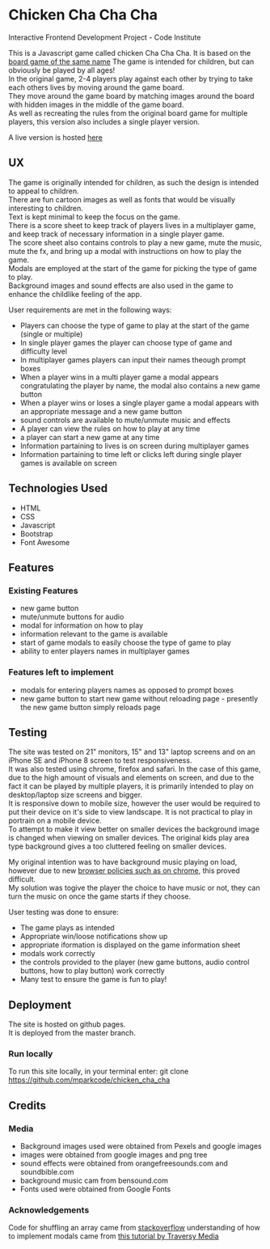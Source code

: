 # Chicken Cha Cha Cha

Interactive Frontend Development Project - Code Institute

This is a Javascript game called chicken Cha Cha Cha. It is based on the [board game of the same name](https://www.zoch-verlag.com/en/games/kids/zicke-zacke-huehnerkacke-601121800/) 
The game is intended for children, but can obviously be played by all ages!  
In the original game, 2-4 players play against each other by trying to take each others lives by moving around the game board.  
They move around the game board by matching images around the board with hidden images in the middle of the game board.  
As well as recreating the rules from the original board game for multiple players, this version also includes a single player version.  


A live version is hosted [here](https://mparkcode.github.io/chicken_cha_cha/)

## UX

The game is originally intended for children, as such the design is intended to appeal to children.  
There are fun cartoon images as well as fonts that would be visually interesting to children.  
Text is kept minimal to keep the focus on the game.  
There is a score sheet to keep track of players lives in a multiplayer game, and keep track of necessary information in a single player game.  
The score sheet also contains controls to play a new game, mute the music, mute the fx, and bring up a modal with instructions on how to play the game.  
Modals are employed at the start of the game for picking the type of game to play.  
Background images and sound effects are also used in the game to enhance the childlike feeling of the app.  

User requirements are met in the following ways:  
* Players can choose the type of game to play at the start of the game (single or multiple)
* In single player games the player can choose type of game and difficulty level
* In multiplayer games players can input their names theough prompt boxes
* When a player wins in a multi player game a modal appears congratulating the player by name, the modal also contains a new game button
* When a player wins or loses a single player game a modal appears with an appropriate message and a new game button
* sound controls are available to mute/unmute music and effects
* A player can view the rules on how to play at any time
* a player can start a new game at any time
* Information partaining to lives is on screen during multiplayer games
* Information partaining to time left or clicks left during single player games is available on screen

## Technologies Used
* HTML
* CSS
* Javascript
* Bootstrap
* Font Awesome


## Features

### Existing Features
* new game button
* mute/unmute buttons for audio
* modal for information on how to play
* information relevant to the game is available
* start of game modals to easily choose the type of game to play
* ability to enter players names in multiplayer games

### Features left to implement
* modals for entering players names as opposed to prompt boxes
* new game button to start new game without reloading page - presently the new game button simply reloads page

## Testing
The site was tested on 21" monitors, 15" and 13" laptop screens and on an iPhone SE and iPhone 8 screen to test responsiveness.  
It was also tested using chrome, firefox and safari.
In the case of this game, due to the high amount of visuals and elements on screen, and due to the fact it can be played by multiple players, it is primarily intended to play on desktop/laptop size screens and bigger.  
It is responsive down to mobile size, however the user would be required to put their device on it's side to view landscape. It is not practical to play in portrain on a mobile device.  
To attempt to make it view better on smaller devices the background image is changed when viewing on smaller devices. The original kids play area type background gives a too cluttered feeling on smaller devices.  

My original intention was to have background music playing on load, however due to new [browser policies such as on chrome](https://developers.google.com/web/updates/2017/09/autoplay-policy-changes), this proved difficult.  
My solution was togive the player the choice to have music or not, they can turn the music on once the game starts if they choose.   

User testing was done to ensure:
* The game plays as intended
* Appropriate win/loose notifications show up
* appropriate iformation is displayed on the game information sheet
* modals work correctly
* the controls provided to the player (new game buttons, audio control buttons, how to play button) work correctly
* Many test to ensure the game is fun to play!

## Deployment
The site is hosted on github pages.  
It is deployed from the master branch. 

### Run locally
To run this site locally, in your terminal enter: git clone https://github.com/mparkcode/chicken_cha_cha

## Credits

### Media
* Background images used were obtained from Pexels and google images
* images were obtained from google images and png tree
* sound effects were obtained from orangefreesounds.com and soundbible.com
* background music cam from bensound.com
* Fonts used were obtained from Google Fonts

### Acknowledgements
Code for shuffling an array came from [stackoverflow](https://stackoverflow.com/questions/6274339/how-can-i-shuffle-an-array)
understanding of how to implement modals came from [this tutorial by Traversy Media](https://www.youtube.com/watch?v=6ophW7Ask_0)